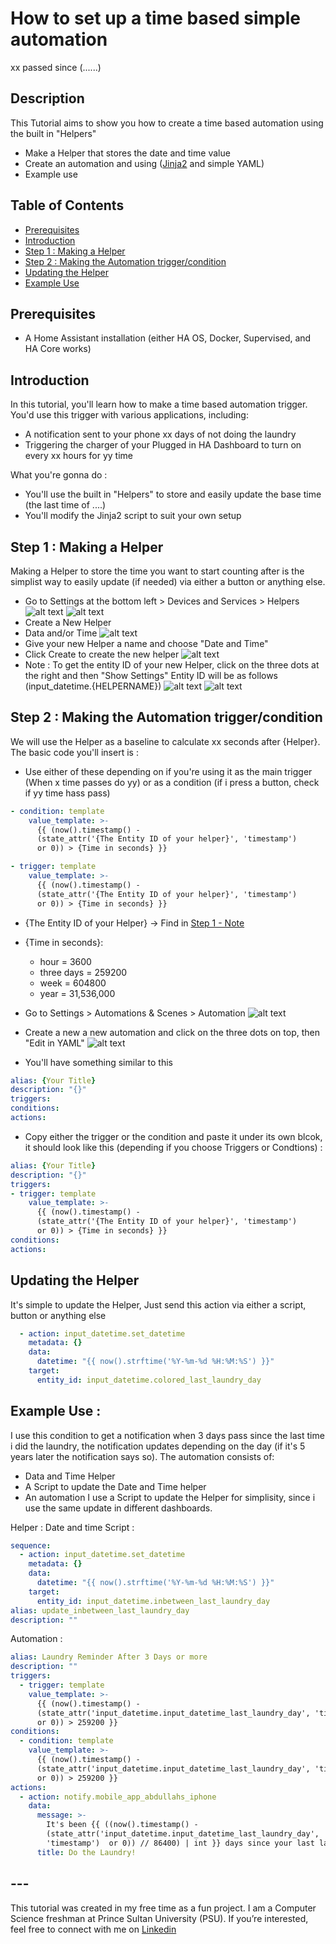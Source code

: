 # How to set up a time based simple automation
xx passed since (......)

## Description
This Tutorial aims to show you how to create a time based automation using the built in "Helpers"
- Make a Helper that stores the date and time value
- Create an automation and using ([Jinja2](https://jinja.palletsprojects.com/en/stable/) and simple YAML)
- Example use

## Table of Contents
- [Prerequisites](#prerequisites)
- [Introduction](#introduction)
- [Step 1 : Making a Helper](#step-1--making-a-helper)
- [Step 2 : Making the Automation trigger/condition](#step-2--making-the-automation-triggercondition)
- [Updating the Helper](#updating-the-helper)
- [Example Use](#example-use-)



## Prerequisites
- A Home Assistant installation (either HA OS, Docker, Supervised, and HA Core works)

## Introduction
In this tutorial, you'll learn how to make a time based automation trigger. You'd use this trigger with various applications, including:
- A notification sent to your phone  xx days of not doing the laundry
- Triggering the charger of your Plugged in HA Dashboard to turn on every xx hours for yy time

What you're gonna do : 
- You'll use the built in "Helpers" to store and easily update the base time (the last time of ....)
- You'll modify the Jinja2 script to suit your own setup

## Step 1 : Making a Helper
Making a Helper to store the time you want to start counting after is the simplist way to easily update (if needed) via either a button or anything else.
- Go to Settings at the bottom left > Devices and Services > Helpers
![alt text](Media/image-1.png)
![alt text](Media/image-3.png)
- Create a New Helper
- Data and/or Time
![alt text](Media/image-5.png)
- Give your new Helper a name and choose "Date and Time"
- Click Create to create the new helper
![alt text](Media/image-6.png)
- Note : To get the entity ID of your new Helper, click on the three dots at the right and then "Show Settings" Entity ID will be as follows (input_datetime.{HELPERNAME})
![alt text](Media/image-7.png)
![alt text](Media/image-8.png)

## Step 2 : Making the Automation trigger/condition
We will use the Helper as a baseline to calculate xx seconds after {Helper}.
The basic code you'll insert is :

- Use either of these depending on if you're using it as the main trigger (When x time passes do yy) or as a condition (if i press a button, check if yy time hass pass)

```YAML
- condition: template
    value_template: >-
      {{ (now().timestamp() -
      (state_attr('{The Entity ID of your helper}', 'timestamp')
      or 0)) > {Time in seconds} }}
```
```YAML
- trigger: template
    value_template: >-
      {{ (now().timestamp() -
      (state_attr('{The Entity ID of your helper}', 'timestamp')
      or 0)) > {Time in seconds} }}
```

- {The Entity ID of your Helper} -> Find in [Step 1 - Note ](#step-1--making-a-helper)
- {Time in seconds}: 
    - hour = 3600
    - three days = 259200
    - week = 604800
    - year = 31,536,000



- Go to Settings > Automations & Scenes > Automation 
![alt text](Media/image-1.png)
- Create a new a new automation and click on the three dots on top, then "Edit in YAML"
![alt text](Media/image-9.png)
- You'll have something similar to this
```yaml
alias: {Your Title}
description: "{}"
triggers:
conditions:
actions:
```
- Copy either the trigger or the condition and paste it under its own blcok, it should look like this (depending if you choose Triggers or Condtions) :

```yaml
alias: {Your Title}
description: "{}"
triggers:
- trigger: template
    value_template: >-
      {{ (now().timestamp() -
      (state_attr('{The Entity ID of your helper}', 'timestamp')
      or 0)) > {Time in seconds} }}
conditions:
actions:
```


## Updating the Helper
It's simple to update the Helper, Just send this action via either a script, button or anything else
```YAML
  - action: input_datetime.set_datetime
    metadata: {}
    data:
      datetime: "{{ now().strftime('%Y-%m-%d %H:%M:%S') }}"
    target:
      entity_id: input_datetime.colored_last_laundry_day
```


## Example Use :
I use this condition to get a notification when 3 days pass since the last time i did the laundry, the notification updates depending on the day (if it's 5 years later the notification says so).
The automation consists of: 
- Data and Time Helper
- A Script to update the Date and Time helper
- An automation
I use a Script to update the Helper for simplisity, since i use the same update in different dashboards.




Helper : Date and time
Script : 
```YAML
sequence:
  - action: input_datetime.set_datetime
    metadata: {}
    data:
      datetime: "{{ now().strftime('%Y-%m-%d %H:%M:%S') }}"
    target:
      entity_id: input_datetime.inbetween_last_laundry_day
alias: update_inbetween_last_laundry_day
description: ""
```
Automation : 
```YAML
alias: Laundry Reminder After 3 Days or more
description: ""
triggers:
  - trigger: template
    value_template: >-
      {{ (now().timestamp() -
      (state_attr('input_datetime.input_datetime_last_laundry_day', 'timestamp')
      or 0)) > 259200 }}
conditions:
  - condition: template
    value_template: >-
      {{ (now().timestamp() -
      (state_attr('input_datetime.input_datetime_last_laundry_day', 'timestamp')
      or 0)) > 259200 }}
actions:
  - action: notify.mobile_app_abdullahs_iphone
    data:
      message: >-
        It's been {{ ((now().timestamp() - 
        (state_attr('input_datetime.input_datetime_last_laundry_day',
        'timestamp')  or 0)) // 86400) | int }} days since your last laundry.
      title: Do the Laundry!
```





## ---
This tutorial was created in my free time as a fun project. I am a Computer Science freshman at Prince Sultan University (PSU). If you’re interested, feel free to connect with me on [Linkedin](www.linkedin.com/in/alafari-abdullah)